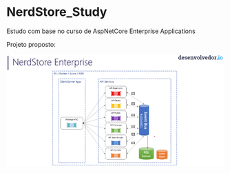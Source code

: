 # NerdStore_Study #
Estudo com base no curso de AspNetCore Enterprise Applications

Projeto proposto:

![imagem](assets/escopo_projeto.png)
